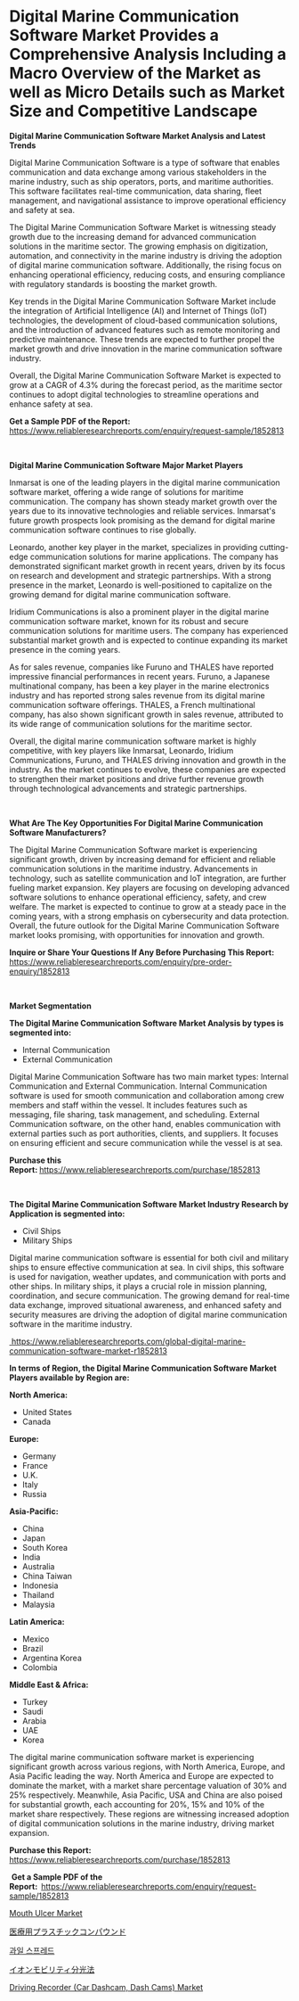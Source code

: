 <p><h1>Digital Marine Communication Software Market Provides a Comprehensive Analysis Including a Macro Overview of the Market as well as Micro Details such as Market Size and Competitive Landscape</h1></p><p><strong>Digital Marine Communication Software Market Analysis and Latest Trends</strong></p>
<p><p>Digital Marine Communication Software is a type of software that enables communication and data exchange among various stakeholders in the marine industry, such as ship operators, ports, and maritime authorities. This software facilitates real-time communication, data sharing, fleet management, and navigational assistance to improve operational efficiency and safety at sea.</p><p>The Digital Marine Communication Software Market is witnessing steady growth due to the increasing demand for advanced communication solutions in the maritime sector. The growing emphasis on digitization, automation, and connectivity in the marine industry is driving the adoption of digital marine communication software. Additionally, the rising focus on enhancing operational efficiency, reducing costs, and ensuring compliance with regulatory standards is boosting the market growth.</p><p>Key trends in the Digital Marine Communication Software Market include the integration of Artificial Intelligence (AI) and Internet of Things (IoT) technologies, the development of cloud-based communication solutions, and the introduction of advanced features such as remote monitoring and predictive maintenance. These trends are expected to further propel the market growth and drive innovation in the marine communication software industry.</p><p>Overall, the Digital Marine Communication Software Market is expected to grow at a CAGR of 4.3% during the forecast period, as the maritime sector continues to adopt digital technologies to streamline operations and enhance safety at sea.</p></p>
<p><strong>Get a Sample PDF of the Report:&nbsp;</strong> <a href="https://www.reliableresearchreports.com/enquiry/request-sample/1852813">https://www.reliableresearchreports.com/enquiry/request-sample/1852813</a></p>
<p>&nbsp;</p>
<p><strong>Digital Marine Communication Software Major Market Players</strong></p>
<p><p>Inmarsat is one of the leading players in the digital marine communication software market, offering a wide range of solutions for maritime communication. The company has shown steady market growth over the years due to its innovative technologies and reliable services. Inmarsat's future growth prospects look promising as the demand for digital marine communication software continues to rise globally.</p><p>Leonardo, another key player in the market, specializes in providing cutting-edge communication solutions for marine applications. The company has demonstrated significant market growth in recent years, driven by its focus on research and development and strategic partnerships. With a strong presence in the market, Leonardo is well-positioned to capitalize on the growing demand for digital marine communication software.</p><p>Iridium Communications is also a prominent player in the digital marine communication software market, known for its robust and secure communication solutions for maritime users. The company has experienced substantial market growth and is expected to continue expanding its market presence in the coming years.</p><p>As for sales revenue, companies like Furuno and THALES have reported impressive financial performances in recent years. Furuno, a Japanese multinational company, has been a key player in the marine electronics industry and has reported strong sales revenue from its digital marine communication software offerings. THALES, a French multinational company, has also shown significant growth in sales revenue, attributed to its wide range of communication solutions for the maritime sector.</p><p>Overall, the digital marine communication software market is highly competitive, with key players like Inmarsat, Leonardo, Iridium Communications, Furuno, and THALES driving innovation and growth in the industry. As the market continues to evolve, these companies are expected to strengthen their market positions and drive further revenue growth through technological advancements and strategic partnerships.</p></p>
<p>&nbsp;</p>
<p><strong>What Are The Key Opportunities For Digital Marine Communication Software Manufacturers?</strong></p>
<p><p>The Digital Marine Communication Software market is experiencing significant growth, driven by increasing demand for efficient and reliable communication solutions in the maritime industry. Advancements in technology, such as satellite communication and IoT integration, are further fueling market expansion. Key players are focusing on developing advanced software solutions to enhance operational efficiency, safety, and crew welfare. The market is expected to continue to grow at a steady pace in the coming years, with a strong emphasis on cybersecurity and data protection. Overall, the future outlook for the Digital Marine Communication Software market looks promising, with opportunities for innovation and growth.</p></p>
<p><strong>Inquire or Share Your Questions If Any Before Purchasing This Report:</strong> <a href="https://www.reliableresearchreports.com/enquiry/pre-order-enquiry/1852813">https://www.reliableresearchreports.com/enquiry/pre-order-enquiry/1852813</a></p>
<p>&nbsp;</p>
<p><strong>Market Segmentation</strong></p>
<p><strong>The Digital Marine Communication Software Market Analysis by types is segmented into:</strong></p>
<p><ul><li>Internal Communication</li><li>External Communication</li></ul></p>
<p><p>Digital Marine Communication Software has two main market types: Internal Communication and External Communication. Internal Communication software is used for smooth communication and collaboration among crew members and staff within the vessel. It includes features such as messaging, file sharing, task management, and scheduling. External Communication software, on the other hand, enables communication with external parties such as port authorities, clients, and suppliers. It focuses on ensuring efficient and secure communication while the vessel is at sea.</p></p>
<p><strong>Purchase this Report:&nbsp;</strong><a href="https://www.reliableresearchreports.com/purchase/1852813">https://www.reliableresearchreports.com/purchase/1852813</a></p>
<p>&nbsp;</p>
<p><strong>The Digital Marine Communication Software Market Industry Research by Application is segmented into:</strong></p>
<p><ul><li>Civil Ships</li><li>Military Ships</li></ul></p>
<p><p>Digital marine communication software is essential for both civil and military ships to ensure effective communication at sea. In civil ships, this software is used for navigation, weather updates, and communication with ports and other ships. In military ships, it plays a crucial role in mission planning, coordination, and secure communication. The growing demand for real-time data exchange, improved situational awareness, and enhanced safety and security measures are driving the adoption of digital marine communication software in the maritime industry.</p></p>
<p><a href="https://www.reliableresearchreports.com/global-digital-marine-communication-software-market-r1852813">&nbsp;https://www.reliableresearchreports.com/global-digital-marine-communication-software-market-r1852813</a></p>
<p><strong>In terms of Region, the Digital Marine Communication Software Market Players available by Region are:</strong></p>
<p>
    <p> <strong> North America: </strong>
        <ul>
            <li>United States</li>
            <li>Canada</li>
        </ul>
        </p> 
    <p> <strong> Europe: </strong>
        <ul>
            <li>Germany</li>
            <li>France</li>
            <li>U.K.</li>
            <li>Italy</li>
            <li>Russia</li>
        </ul>
        </p> 
    <p> <strong> Asia-Pacific: </strong>
        <ul>
            <li>China</li>
            <li>Japan</li>
            <li>South Korea</li>
            <li>India</li>
            <li>Australia</li>
            <li>China Taiwan</li>
            <li>Indonesia</li>
            <li>Thailand</li>
            <li>Malaysia</li>
        </ul>
        </p> 
    <p> <strong> Latin America: </strong>
        <ul>
            <li>Mexico</li>
            <li>Brazil</li>
            <li>Argentina Korea</li>
            <li>Colombia</li>
        </ul>
        </p> 
    <p> <strong> Middle East & Africa: </strong>
        <ul>
            <li>Turkey</li>
            <li>Saudi</li>
            <li>Arabia</li>
            <li>UAE</li>
            <li>Korea</li>
        </ul>
    </p>
    </p>
<p><p>The digital marine communication software market is experiencing significant growth across various regions, with North America, Europe, and Asia Pacific leading the way. North America and Europe are expected to dominate the market, with a market share percentage valuation of 30% and 25% respectively. Meanwhile, Asia Pacific, USA and China are also poised for substantial growth, each accounting for 20%, 15% and 10% of the market share respectively. These regions are witnessing increased adoption of digital communication solutions in the marine industry, driving market expansion.</p></p>
<p><strong>Purchase this Report: </strong><a href="https://www.reliableresearchreports.com/purchase/1852813">https://www.reliableresearchreports.com/purchase/1852813</a></p>
<p>&nbsp;<strong>Get a Sample PDF of the Report:&nbsp;&nbsp;</strong><a href="https://www.reliableresearchreports.com/enquiry/request-sample/1852813">https://www.reliableresearchreports.com/enquiry/request-sample/1852813</a></p>
<p><strong></strong></p>
<p><p><a href="https://www.linkedin.com/pulse/mouth-ulcer-market-size-reflecting-forecast-till-2031-type-application-dnuaf">Mouth Ulcer Market</a></p><p><a href="https://medium.com/@candiceveum_27405/%E5%8C%BB%E7%99%82%E7%94%A8%E3%83%97%E3%83%A9%E3%82%B9%E3%83%81%E3%83%83%E3%82%AF%E5%8C%96%E5%90%88%E7%89%A9%E5%B8%82%E5%A0%B4%E3%81%AE%E5%B1%95%E6%9C%9B-%E6%A5%AD%E7%95%8C%E6%A6%82%E8%A6%81%E3%81%A8%E4%BA%88%E6%B8%AC-2024%E5%B9%B4%E3%81%8B%E3%82%892031%E5%B9%B4-150c438857fb">医療用プラスチックコンパウンド</a></p><p><a href="https://medium.com/@bruceabernathy2022/%EA%B3%BC%EC%9D%BC-%EC%8A%A4%ED%94%84%EB%A0%88%EB%93%9C-%EC%8B%9C%EC%9E%A5-%EC%84%B1%EA%B3%B5%EC%A0%81%EC%9D%B8-%EB%B9%84%EC%A6%88%EB%8B%88%EC%8A%A4-%EC%A0%84%EB%9E%B5%EC%9D%98-%EC%97%B4%EC%87%A0-2031%EB%85%84%EA%B9%8C%EC%A7%80%EC%9D%98-%EC%98%88%EC%B8%A1-6c8034031aa8">과일 스프레드</a></p><p><a href="https://medium.com/@idellamante2023/%E3%82%A4%E3%82%AA%E3%83%B3%E3%83%A2%E3%83%93%E3%83%AA%E3%83%86%E3%82%A3%E3%82%B9%E3%83%9A%E3%82%AF%E3%83%88%E3%83%AD%E3%83%A1%E3%83%88%E3%83%AA%E5%B8%82%E5%A0%B4-%E7%AB%B6%E4%BA%89%E5%88%86%E6%9E%90-%E5%B8%82%E5%A0%B4%E5%8B%95%E5%90%91-2031%E5%B9%B4%E3%81%BE%E3%81%A7%E3%81%AE%E4%BA%88%E6%B8%AC-35de284407a9">イオンモビリティ分光法</a></p><p><a href="https://www.linkedin.com/pulse/driving-recorder-car-dashcam-dash-cams-market-size-examines-kmp0f">Driving Recorder (Car Dashcam, Dash Cams) Market</a></p></p>